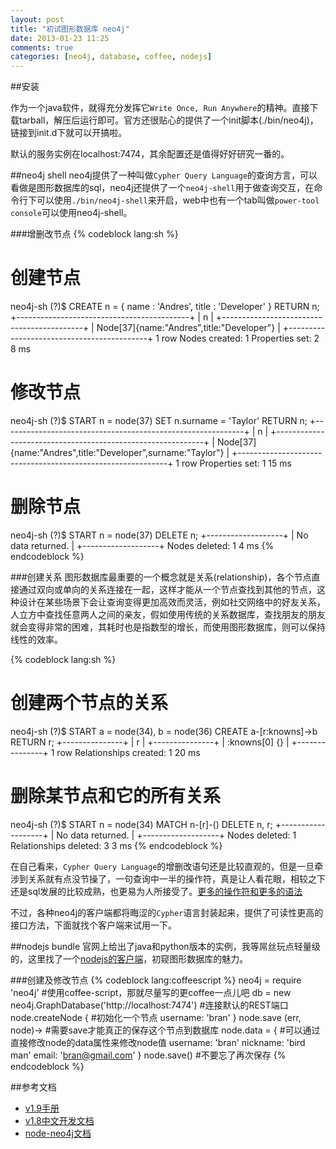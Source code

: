 ```yaml
---
layout: post
title: "初试图形数据库 neo4j"
date: 2013-01-23 11:25
comments: true
categories: [neo4j, database, coffee, nodejs]
---
```


##安装

作为一个java软件，就得充分发挥它`Write Once, Run Anywhere`的精神。直接下载tarball，解压后运行即可。官方还很贴心的提供了一个init脚本(./bin/neo4j)，链接到init.d下就可以开搞啦。

默认的服务实例在localhost:7474，其余配置还是值得好好研究一番的。

##neo4j shell
neo4j提供了一种叫做`Cypher Query Language`的查询方言，可以看做是图形数据库的sql，neo4j还提供了一个`neo4j-shell`用于做查询交互，在命令行下可以使用`./bin/neo4j-shell`来开启，web中也有一个tab叫做`power-tool console`可以使用neo4j-shell。

###增删改节点
{% codeblock lang:sh %}
# 创建节点
neo4j-sh (?)$ CREATE n = { name : 'Andres', title : 'Developer' } RETURN n;
+-------------------------------------------+
| n                                         |
+-------------------------------------------+
| Node[37]{name:"Andres",title:"Developer"} |
+-------------------------------------------+
1 row
Nodes created: 1
Properties set: 2
8 ms
# 修改节点
neo4j-sh (?)$ START n = node(37) SET n.surname = 'Taylor' RETURN n;
+------------------------------------------------------------+
| n                                                          |
+------------------------------------------------------------+
| Node[37]{name:"Andres",title:"Developer",surname:"Taylor"} |
+------------------------------------------------------------+
1 row
Properties set: 1
15 ms
# 删除节点
neo4j-sh (?)$ START n = node(37) DELETE n;
+-------------------+
| No data returned. |
+-------------------+
Nodes deleted: 1
4 ms
{% endcodeblock %}

###创建关系
图形数据库最重要的一个概念就是关系(relationship)，各个节点直接通过双向或单向的关系连接在一起，这样才能从一个节点查找到其他的节点，这种设计在某些场景下会让查询变得更加高效而灵活，例如社交网络中的好友关系，人立方中查找任意两人之间的亲友，假如使用传统的关系数据库，查找朋友的朋友就会变得非常的困难，其耗时也是指数型的增长，而使用图形数据库，则可以保持线性的效率。

{% codeblock lang:sh %}
# 创建两个节点的关系
neo4j-sh (?)$ START a = node(34), b = node(36) CREATE a-[r:knowns]->b RETURN r;
+---------------+
| r             |
+---------------+
| :knowns[0] {} |
+---------------+
1 row
Relationships created: 1
20 ms
# 删除某节点和它的所有关系
neo4j-sh (?)$ START n = node(34) MATCH n-[r]-() DELETE n, r;
+-------------------+
| No data returned. |
+-------------------+
Nodes deleted: 1
Relationships deleted: 3
3 ms
{% endcodeblock %}

在自己看来，`Cypher Query Language`的增删改语句还是比较直观的，但是一旦牵涉到关系就有点没节操了，一句查询中一半的操作符，真是让人看花眼，相较之下还是sql发展的比较成熟，也更易为人所接受了。[更多的操作符和更多的语法](http://docs.neo4j.org/chunked/milestone/cypher-query-lang.html)

不过，各种neo4j的客户端都将晦涩的`Cypher`语言封装起来，提供了可读性更高的接口方法，下面就找个客户端来试用一下。

##nodejs bundle
官网上给出了java和python版本的实例，我等屌丝玩点轻量级的，这里找了一个[nodejs的客户端](https://github.com/thingdom/node-neo4j)，初窥图形数据库的魅力。

###创建及修改节点
{% codeblock lang:coffeescript %}
neo4j = require 'neo4j'     #使用coffee-script，那就尽量写的更coffee一点儿吧
db = new neo4j.GraphDatabase('http://localhost:7474') #连接默认的REST端口
node.createNode {             #初始化一个节点
    username: 'bran'
}
node.save (err, node)->       #需要save才能真正的保存这个节点到数据库
    node.data = {           #可以通过直接修改node的data属性来修改node值
        username: 'bran'
        nickname: 'bird man'
        email: 'bran@gmail.com'
    }
    node.save()             #不要忘了再次保存
{% endcodeblock %}

##参考文档
* [v1.9手册](http://docs.neo4j.org/chunked/milestone/)
* [v1.8中文开发文档](http://docs.neo4j.org.cn/)
* [node-neo4j文档](http://coffeedoc.info/github/thingdom/node-neo4j/master/)